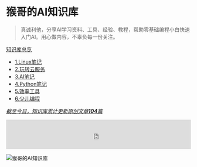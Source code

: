 # 猴哥的AI知识库

> 真诚利他，分享AI学习资料、工具、经验、教程，帮助零基础编程小白快速入门AI。用心做内容，不辜负每一份关注。

[知识库总览](README.md)

- [1.Linux笔记](docs/1.Linux笔记/README.md)
- [2.玩转云服务](docs/2.玩转云服务/README.md)
- [3.AI笔记](docs/3.AI笔记/README.md)
- [4.Python笔记](docs/4.Python笔记/README.md)
- [5.效率工具](docs/5.效率工具/README.md)
- [6.少儿编程](docs/6.少儿编程/README.md)

<u>*截至今日，知识库累计更新原创文章**104**篇*</u>

<iframe src="https://cn.widgetstore.net/view/index.html?q=5b049cc8622189440f31d6307d40e568.9bf3df1366b024e705ac9c7046a46b8e" frameborder="0" sandbox="allow-scripts allow-popups allow-top-navigation-by-user-activation allow-forms allow-same-origin allow-storage-access-by-user-activation allow-popups-to-escape-sandbox" allowfullscreen="" style="width: 100%; height: 80px; border-radius: 1px; pointer-events: auto; background-color: white;"></iframe>

![猴哥的AI知识库](https://axcvs2xtkbpq.objectstorage.ap-singapore-1.oci.customer-oci.com/n/axcvs2xtkbpq/b/bucket-20240802-0845/o/v2-ffa263db3791634adecf4fcb101e38fa_1440w.png)
